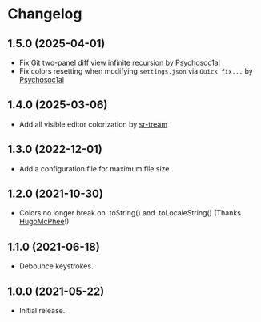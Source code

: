 # Changelog

## 1.5.0 (2025-04-01)

- Fix Git two-panel diff view infinite recursion by [Psychosoc1al](https://github.com/Psychosoc1al)
- Fix colors resetting when modifying `settings.json` via `Quick fix...` by [Psychosoc1al](https://github.com/Psychosoc1al)  

## 1.4.0 (2025-03-06)

- Add all visible editor colorization by [sr-tream](https://github.com/sr-tream)

## 1.3.0 (2022-12-01)

- Add a configuration file for maximum file size

## 1.2.0 (2021-10-30)

- Colors no longer break on .toString() and .toLocaleString() (Thanks [HugoMcPhee](https://github.com/HugoMcPhee)!)

## 1.1.0 (2021-06-18)

- Debounce keystrokes.

## 1.0.0 (2021-05-22)

- Initial release.